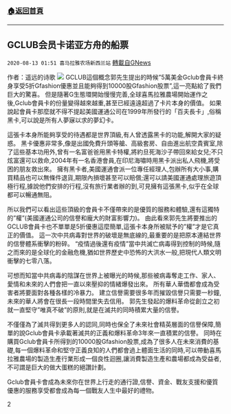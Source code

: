###  [:house:返回首頁](https://github.com/ourhimalayas/txt)
---

## GCLUB会员卡诺亚方舟的船票
`2020-08-13 01:51 喜马拉雅农场新西兰站` [轉載自GNews](https://gnews.org/zh-hant/294831/)

作者：遥远的诗歌
![](https://s3.amazonaws.com/gnews-media-offload/wp-content/uploads/2020/08/13011806/2-23.jpg)
GCLUB這個概念郭先生提出的時候”5萬美金Gclub會員卡終身享受5折Gfashion優惠並且能夠得到10000股Gfashion股票”,這一亮點給了我們巨大的驚喜。 但是隨著G生態環開始慢慢完善,全球喜馬拉雅農場開始運作之後,Gclub會員卡的份量變得越來越重,甚至已經遠遠超過了卡片本身的價值。 如果說起會員卡那麼就不得不提起美國運通公司在1999年所發行的「百夫長卡」,俗稱黑卡,可以說是所有人夢寐以求的夢幻卡。

這張卡本身所能夠享受的待遇都是世界頂級,有人曾透露黑卡的功能,解開大家的疑惑。 黑卡優惠非常多,像是出國免費升頭等艙、高級套房、自由進出航空貴賓室,除了這些基本功用外,曾有一名富爸爸用黑卡特權,將約旦死海沙子帶回來給女兒;不只炫富還可以救命,2004年有一名香港會員,在印尼海嘯時用黑卡派出私人飛機,將受困的朋友救出來。 擁有黑卡者,美國運通會派一位專任經理人,包辦所有大小事,購買精品也可以無條件退貨,期限內損壞甚至可以賠償;還可以請美國運通處理旅遊頂極行程,據說他們安排的行程,沒有旅行業者辦的到,可見擁有這張黑卡,似乎在全球都可以暢通無阻。

所以我們可以看出這些頂級的會員卡不僅帶來的是優質的服務和體驗,還有這獨特的”權”(美國運通公司的信譽和龐大的財富影響力)。 由此看來郭先生將要推出的GCLUB會員卡也不單單是5折優惠這麼簡單,這張卡本身所被賦予的”權”才是它真正的價值。 這一次中共病毒對世界的破壞是無底線的,最重要的是把原本連結世界的信譽體系衝擊的粉碎。 “疫情過後還有疫情”當中共滅亡病毒得到控制的時候,隨之而來的是全球化的金融危機,猶如世界歷史中恐怖的大洪水一般,把現代人類文明衝擊的七零八落。

可想而知當中共病毒的陰謀在世界上被曝光的時候,那些被病毒奪走工作、家人、愛情和未來的人們會把一直以來壓抑的情緒爆發出來。 所有華人華僑都會成為受害者將要面對各種各樣的冷暴力。 建立信譽需要很多年而摧毀信譽只需要一秒鐘,未來的華人將會在很長一段時間里失去信用。 郭先生發起的爆料革命從創立之初就一直堅守”唯真不破”的原則,就是在滅共的同時積累大量的信譽。

不僅僅為了滅共得到更多人的認同,同時也保全了未來社會精英層面的信譽保障,簡單的說Gclub會員卡承載著滅共的正義和爆料革命3年來一直積累的信譽。 同時在購買Gclub會員卡所得到的10000股Gfashion股票,成為了很多人在未來消費的基礎,每一個爆料革命和堅守正義良知的人們都會過上體面生活的同時,可以帶動喜馬拉雅農場的製造生產行業形成一個良性迴圈,讓消費製造生產和農場都成為受益者,不可謂是巨大的做大蛋糕的絕讚計劃。

Gclub會員卡會成為未來你在世界上行走的通行證,信譽、資金、戰友支援和優質優惠的服務享受都會成為每一個戰友人生中最好的禮物。

2
